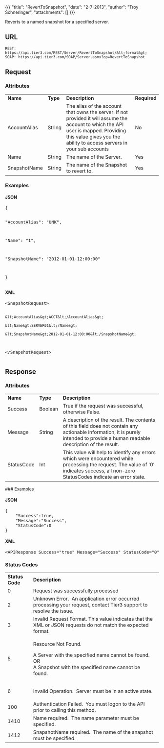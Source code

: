 {{{
  "title": "RevertToSnapshot",
  "date": "2-7-2013",
  "author": "Troy Schneringer",
  "attachments": []
}}}

Reverts to a named snapshot for a specified server.

## URL

    REST: https://api.tier3.com/REST/Server/RevertToSnapshot/&lt;format&gt;
    SOAP: https://api.tier3.com/SOAP/Server.asmx?op=RevertToSnapshot

## Request
### Attributes
<table>
  <tbody>
    <tr>
      <td><strong>Name</strong>
      </td>
      <td><strong>Type</strong>
      </td>
      <td><strong>Description</strong>
      </td>
      <td><strong>Required</strong>
      </td>
    </tr>
    <tr>
      <td>AccountAlias</td>
      <td>String</td>
      <td>The alias of the account that owns the server. If not provided it will assume the account to which the API user is mapped. Providing this value gives you the ability to access servers in your sub accounts</td>
      <td>No</td>
    </tr>
    <tr>
      <td>Name</td>
      <td>String</td>
      <td>The name of the Server.</td>
      <td>Yes</td>
    </tr>
    <tr>
      <td>SnapshotName</td>
      <td>String</td>
      <td>The name of the Snapshot to revert to.</td>
      <td>Yes</td>
    </tr>
  </tbody>
</table>

### Examples
<h4>JSON</h4>
<pre>{

  "AccountAlias": "UNK",

  "Name": "1",

  "SnapshotName": "2012-01-01-12:00:00"

}</pre>
<h4>XML</h4>
<pre>&lt;SnapshotRequest&gt;

    &lt;AccountAlias&gt;ACCT&lt;/AccountAlias&gt;

    &lt;Name&gt;SERVER01&lt;/Name&gt;

    &lt;SnapshotName&gt;2012-01-01-12:00:00&lt;/SnapshotName&gt;

&lt;/SnapshotRequest&gt;</pre>

## Response
### Attributes
<table>
  <tbody>
    <tr>
      <td><strong>Name</strong>
      </td>
      <td><strong>Type</strong>
      </td>
      <td><strong>Description</strong>
      </td>
    </tr>
    <tr>
      <td>Success</td>
      <td>Boolean</td>
      <td>True if the request was successful, otherwise False.</td>
    </tr>
    <tr>
      <td>Message</td>
      <td>String</td>
      <td>A description of the result. The contents of this field does not contain any actionable information, it is purely intended to provide a human readable description of the result.</td>
    </tr>
    <tr>
      <td>StatusCode</td>
      <td>Int</td>
      <td>This value will help to identify any errors which were encountered while processing the request. The value of '0' indicates success, all non-zero StatusCodes indicate an error state.</td>
    </tr>
  </tbody>
</table>
### Examples
<h4>JSON</h4>
<pre>{<br />    "Success":true,<br />    "Message":"Success",<br />    "StatusCode":0<br />}</pre>

<h4>XML</h4>
<pre>&lt;APIResponse Success="true" Message="Success" StatusCode="0"/&gt;</pre>

### Status Codes
<table>
  <tbody>
    <tr>
      <td><strong>Status Code</strong>
      </td>
      <td><strong>Description</strong>
      </td>
    </tr>
    <tr>
      <td>0</td>
      <td>Request was successfully processed</td>
    </tr>
    <tr>
      <td>2</td>
      <td>Unknown Error. &nbsp;An application error occurred processing your request, contact Tier3 support to resolve the issue.</td>
    </tr>
    <tr>
      <td>3</td>
      <td>Invalid Request Format. This value indicates that the XML or JSON requests do not match the expected format.</td>
    </tr>
    <tr>
      <td>5</td>
      <td>
        <p>Resource Not Found. &nbsp;</p>
        <p>A Server with the specified name cannot be found.
          <br />OR
          <br />A Snapshot with the specified name cannot be found.&nbsp;</p>
      </td>
    </tr>
    <tr>
      <td>6</td>
      <td>
        <p>Invalid Operation. &nbsp;Server must be in an active state.</p>
      </td>
    </tr>
    <tr>
      <td>100</td>
      <td>Authentication Failed. &nbsp;You must logon to the API prior to calling this method.</td>
    </tr>
    <tr>
      <td>1410</td>
      <td>Name required. &nbsp;The name parameter must be specified.</td>
    </tr>
    <tr>
      <td>1412</td>
      <td>SnapshotName required. &nbsp;The name of the snapshot must be specified.</td>
    </tr>
  </tbody>
</table>